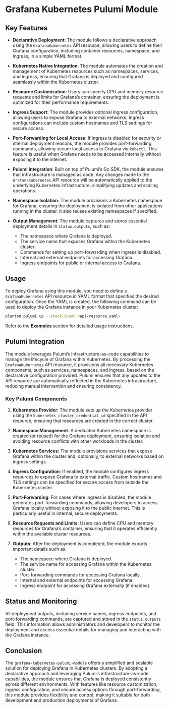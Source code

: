 # Grafana Kubernetes Pulumi Module

## Key Features

- **Declarative Deployment**: The module follows a declarative approach using the `GrafanaKubernetes` API resource, allowing users to define their Grafana configuration, including container resources, namespace, and ingress, in a simple YAML format.
  
- **Kubernetes Native Integration**: The module automates the creation and management of Kubernetes resources such as namespaces, services, and ingress, ensuring that Grafana is deployed and configured seamlessly within the Kubernetes cluster.

- **Resource Customization**: Users can specify CPU and memory resource requests and limits for Grafana’s container, ensuring the deployment is optimized for their performance requirements.

- **Ingress Support**: The module provides optional ingress configuration, allowing users to expose Grafana to external networks. Ingress configurations can include custom hostnames and TLS settings for secure access.

- **Port-Forwarding for Local Access**: If ingress is disabled for security or internal deployment reasons, the module provides port-forwarding commands, allowing secure local access to Grafana via `kubectl`. This feature is useful when Grafana needs to be accessed internally without exposing it to the internet.

- **Pulumi Integration**: Built on top of Pulumi’s Go SDK, the module ensures that infrastructure is managed as code. Any changes made to the `GrafanaKubernetes` API resource will be automatically applied to the underlying Kubernetes infrastructure, simplifying updates and scaling operations.

- **Namespace Isolation**: The module provisions a Kubernetes namespace for Grafana, ensuring the deployment is isolated from other applications running in the cluster. It also reuses existing namespaces if specified.

- **Output Management**: The module captures and stores essential deployment details in `status.outputs`, such as:
  - The namespace where Grafana is deployed.
  - The service name that exposes Grafana within the Kubernetes cluster.
  - Commands for setting up port-forwarding when ingress is disabled.
  - Internal and external endpoints for accessing Grafana.
  - Ingress endpoints for public or internal access to Grafana.

## Usage

To deploy Grafana using this module, you need to define a `GrafanaKubernetes` API resource in YAML format that specifies the desired configuration. Once the YAML is created, the following command can be used to deploy the Grafana instance in your Kubernetes cluster:

```bash
planton pulumi up --stack-input <api-resource.yaml>
```

Refer to the **Examples** section for detailed usage instructions.

## Pulumi Integration

The module leverages Pulumi’s infrastructure-as-code capabilities to manage the lifecycle of Grafana within Kubernetes. By processing the `GrafanaKubernetes` API resource, it provisions all necessary Kubernetes components, such as services, namespaces, and ingress, based on the declarative configuration provided. Pulumi ensures that any updates to the API resource are automatically reflected in the Kubernetes infrastructure, reducing manual intervention and ensuring consistency.

### Key Pulumi Components

1. **Kubernetes Provider**: The module sets up the Kubernetes provider using the `kubernetes_cluster_credential_id` specified in the API resource, ensuring that resources are created in the correct cluster.

2. **Namespace Management**: A dedicated Kubernetes namespace is created (or reused) for the Grafana deployment, ensuring isolation and avoiding resource conflicts with other workloads in the cluster.

3. **Kubernetes Services**: The module provisions services that expose Grafana within the cluster and, optionally, to external networks based on ingress settings.

4. **Ingress Configuration**: If enabled, the module configures ingress resources to expose Grafana to external traffic. Custom hostnames and TLS settings can be specified for secure access from outside the Kubernetes cluster.

5. **Port-Forwarding**: For cases where ingress is disabled, the module generates port-forwarding commands, allowing developers to access Grafana locally without exposing it to the public internet. This is particularly useful in internal, secure deployments.

6. **Resource Requests and Limits**: Users can define CPU and memory resources for Grafana’s container, ensuring that it operates efficiently within the available cluster resources.

7. **Outputs**: After the deployment is completed, the module exports important details such as:
   - The namespace where Grafana is deployed.
   - The service name for accessing Grafana within the Kubernetes cluster.
   - Port-forwarding commands for accessing Grafana locally.
   - Internal and external endpoints for accessing Grafana.
   - Ingress endpoint for accessing Grafana externally (if enabled).

## Status and Monitoring

All deployment outputs, including service names, ingress endpoints, and port-forwarding commands, are captured and stored in the `status.outputs` field. This information allows administrators and developers to monitor the deployment and access essential details for managing and interacting with the Grafana instance.

## Conclusion

The `grafana-kubernetes-pulumi-module` offers a simplified and scalable solution for deploying Grafana in Kubernetes clusters. By adopting a declarative approach and leveraging Pulumi’s infrastructure-as-code capabilities, the module ensures that Grafana is deployed consistently across different environments. With features like resource customization, ingress configuration, and secure access options through port-forwarding, this module provides flexibility and control, making it suitable for both development and production deployments of Grafana.